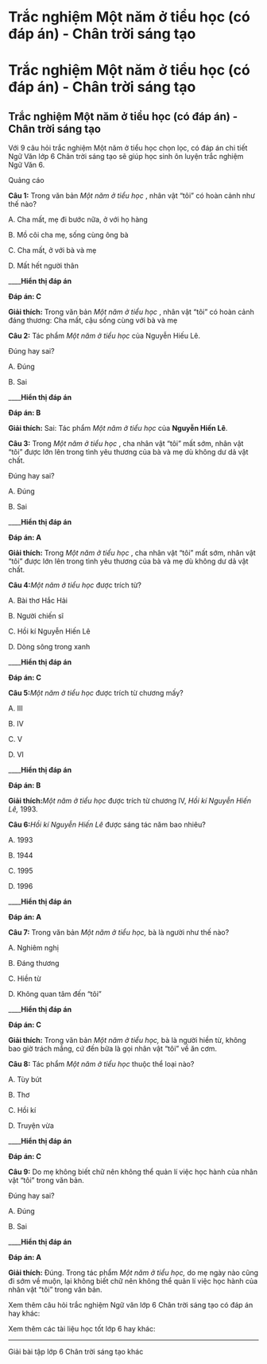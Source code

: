 # Trắc nghiệm Một năm ở tiểu học (có đáp án) - Chân trời sáng tạo

# Trắc nghiệm Một năm ở tiểu học (có đáp án) - Chân trời sáng tạo

## Trắc nghiệm Một năm ở tiểu học (có đáp án) - Chân trời sáng tạo

Với 9 câu hỏi trắc nghiệm Một năm ở tiểu học chọn lọc, có đáp án chi tiết Ngữ Văn lớp 6 Chân trời sáng tạo sẽ giúp học sinh ôn luyện trắc nghiệm Ngữ Văn 6.

Quảng cáo

**Câu 1:** Trong văn bản _Một năm ở tiểu học_ , nhân vật “tôi” có hoàn cảnh như thế nào?

A. Cha mất, mẹ đi bước nữa, ở với họ hàng

B. Mồ côi cha mẹ, sống cùng ông bà

C. Cha mất, ở với bà và mẹ

D. Mất hết người thân

____**Hiển thị đáp án**

**Đáp án: C**

**Giải thích:** Trong văn bản _Một năm ở tiểu học_ , nhân vật “tôi” có hoàn cảnh đáng thương: Cha mất, cậu sống cùng với bà và mẹ

**Câu 2:** Tác phẩm _Một năm ở tiểu học_ của Nguyễn Hiếu Lê.

Đúng hay sai?

A. Đúng

B. Sai

____**Hiển thị đáp án**

**Đáp án: B**

**Giải thích:** Sai: Tác phẩm _Một năm ở tiểu học_ của **Nguyễn Hiến Lê**.

**Câu 3:** Trong _Một năm ở tiểu học_ , cha nhân vật “tôi” mất sớm, nhân vật “tôi” được lớn lên trong tình yêu thương của bà và mẹ dù không dư dả vật chất.

Đúng hay sai?

A. Đúng

B. Sai

____**Hiển thị đáp án**

**Đáp án: A**

**Giải thích:** Trong _Một năm ở tiểu học_ , cha nhân vật “tôi” mất sớm, nhân vật “tôi” được lớn lên trong tình yêu thương của bà và mẹ dù không dư dả vật chất.

**Câu 4:**_Một năm ở tiểu học_ được trích từ?

A. Bài thơ Hắc Hải

B. Người chiến sĩ

C. Hồi kí Nguyễn Hiến Lê

D. Dòng sông trong xanh

____**Hiển thị đáp án**

**Đáp án: C**

**Câu 5:**_Một năm ở tiểu học_ được trích từ chương mấy?

A. III

B. IV

C. V

D. VI

____**Hiển thị đáp án**

**Đáp án: B**

**Giải thích:**_Một năm ở tiểu học_ được trích từ chương IV, _Hồi kí Nguyễn Hiến Lê,_ 1993.

**Câu 6:**_Hồi kí Nguyễn Hiến Lê_ được sáng tác năm bao nhiêu?

A. 1993

B. 1944

C. 1995

D. 1996

____**Hiển thị đáp án**

**Đáp án: A**

**Câu 7:** Trong văn bản _Một năm ở tiểu học,_ bà là người như thế nào?

A. Nghiêm nghị

B. Đáng thương

C. Hiền từ

D. Không quan tâm đến “tôi”

____**Hiển thị đáp án**

**Đáp án: C**

**Giải thích:** Trong văn bản _Một năm ở tiểu học,_ bà là người hiền từ, không bao giờ trách mắng, cứ đến bữa là gọi nhân vật “tôi” về ăn cơm.

**Câu 8:** Tác phẩm _Một năm ở tiểu học_ thuộc thể loại nào?

A. Tùy bút

B. Thơ

C. Hồi kí

D. Truyện vừa

____**Hiển thị đáp án**

**Đáp án: C**

**Câu 9:** Do mẹ không biết chữ nên không thể quản lí việc học hành của nhân vật “tôi” trong văn bản.

Đúng hay sai?

A. Đúng

B. Sai

____**Hiển thị đáp án**

**Đáp án: A**

**Giải thích:** Đúng. Trong tác phẩm _Một năm ở tiểu học,_ do mẹ ngày nào cũng đi sớm về muộn, lại không biết chữ nên không thể quản lí việc học hành của nhân vật “tôi” trong văn bản.

Xem thêm câu hỏi trắc nghiệm Ngữ văn lớp 6 Chân trời sáng tạo có đáp án hay khác:

Xem thêm các tài liệu học tốt lớp 6 hay khác:

* * *

Giải bài tập lớp 6 Chân trời sáng tạo khác
